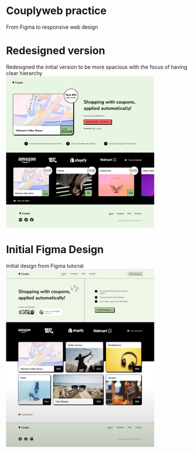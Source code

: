 # Couplyweb practice

From Figma to responsive web design

# Redesigned version

Redesigned the initial version to be more spacious with the focus of having clear hierarchy
<br>
<img width="405" alt="Version 5 Desktop Design" src="assets/V5.jpg">

# Initial Figma Design

Initial design from Figma tutorial
<br>
<img width="405" alt="Version 5 Desktop Design" src="assets/original_design.png">
